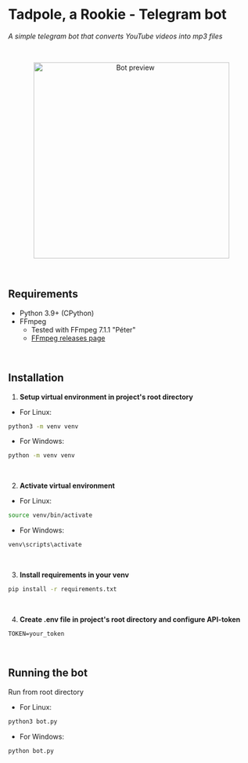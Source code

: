 # Tadpole, a Rookie - Telegram bot

*A simple telegram bot that converts YouTube videos into mp3 files*

<br/>

<p align="center">
    <img src="https://files.catbox.moe/qua78x.jpg" width="400" alt="Bot preview">
</p>

<br/>

## Requirements

- Python 3.9+ (CPython)
- FFmpeg
  - Tested with FFmpeg 7.1.1 "Péter"
  - [FFmpeg releases page](https://ffmpeg.org/download.html#releases)

<br/>

## Installation

1. **Setup virtual environment in project's root directory** <br/>
- For Linux:
```bash
python3 -m venv venv
```
- For Windows:
```cmd
python -m venv venv
```
<br/>

2. **Activate virtual environment** <br/>
- For Linux:
```bash
source venv/bin/activate
```
- For Windows:
```cmd
venv\scripts\activate
```
<br/>

3. **Install requirements in your venv** <br/>
```bash
pip install -r requirements.txt
```
<br/>

4. **Create .env file in project's root directory and configure API-token** <br/>
```.env
TOKEN=your_token
```

<br/>

## Running the bot

Run from root directory
- For Linux:
```bash
python3 bot.py
```
- For Windows:
```cmd
python bot.py
```
